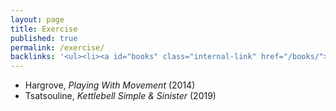 ```yaml
---
layout: page
title: Exercise
published: true
permalink: /exercise/
backlinks: '<ul><li><a id="books" class="internal-link" href="/books/">Books</a></li></ul>'
---
```


* Hargrove, _Playing With Movement_ (2014) 
* Tsatsouline, _Kettlebell Simple & Sinister_ (2019) 
